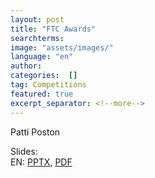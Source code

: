 ```yaml
---
layout: post
title: "FTC Awards"
searchterms:
image: "assets/images/"
language: "en"
author:
categories:  []
tag: Competitions
featured: true
excerpt_separator: <!--more-->
---
```


Patti Poston<br>

Slides:<br>
 EN: <a href="/translations/en-us/Competitions/Awards.pptx">PPTX</a>,
 <a href="/translations/en-us/Competitions/Awards.pdf">PDF</a><br>
